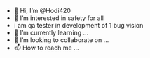 - 👋 Hi, I’m @Hodi420
- 👀 I’m interested in safety for all   
- i am qa  tester in development of 1 bug vision 
- 🌱 I’m currently learning ...
- 💞️ I’m looking to collaborate on ...
- 📫 How to reach me ...

<!---
Hodi420/Hodi420 is a ✨ special ✨ repository because its `README.md` (this file) appears on your GitHub profile.
You can click the Preview link to take a look at your changes.
--->

